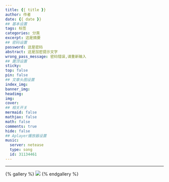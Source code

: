 ```yaml
---
title: {{ title }}
author: 作者
date: {{ date }}
## 基本设置
tags: 标签
categories: 分类
excerpt: 这是摘要
## 密码设置
password: 这是密码
abstract: 这是加密提示文字
wrong_pass_message: 密码错误,请重新输入
## 置顶设置
sticky:
top: false
pin: false
## 文章头图设置
index_img: 
banner_img: 
headimg:
img:
cover:
## 相关开关
mermaid: false
mathjax: false
math: false
comments: true
hide: false
## Aplayer播放器设置
music:
  server: netease
  type: song
  id: 31134461
---
```



---

{% gallery %}
![](https://xingqiu-tuchuang-1256524210.cos.ap-shanghai.myqcloud.com/5199/about_me.png)
{% endgallery %}
